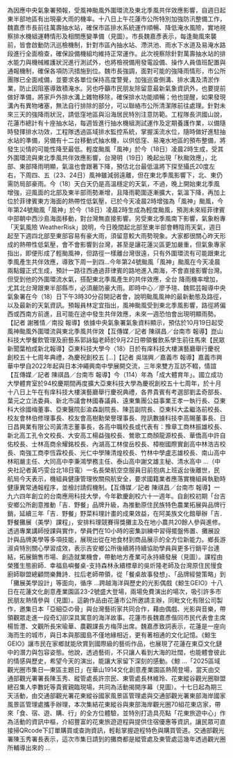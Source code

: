 為因應中央氣象署預報，受風神颱風外圍環流及東北季風共伴效應影響，自週日起東半部地區有出現豪大雨的機率。十八日上午花蓮市公所特別加強防汛整備工作，魏嘉彥市長前往萬壽抽水站，確保市區排水系統運作順暢、降低淹水風險，實地視察排水機組運轉情形及相關應變準備（見圖）。市長魏嘉彥表示，每逢颱風來襲前，皆會啟動防汛巡檢機制，針對市區內抽水站、滯洪池、雨水下水道及易淹水路段進行全面檢查，確保設備機組均維持正常運作。此次視察除針對萬壽抽水站的排水能力與機械維護狀況進行測試外，也將檢視備用發電設備、操作人員值班配置與通報機制，確保各項防汛措施到位。魏市長強調，面對可能的強降雨情形，市公所團隊已全面戒備，並要求各單位保持高度警覺，加強巡查側溝、排水溝及清淤作業，防止因阻塞導致積淹水。另也呼籲市民朋友除留意最新氣象資訊外，也要提前做好準備，將家戶外排水溝上雜物移除，確保排水功能順暢；他也提醒，如果發現溝內有異物堵塞，無法自行排除的部分，可以聯絡市公所清潔隊前往處理。針對未來三天的強降雨狀況，請低窪地區與沿海居民特別注意防範。工程隊長洪國山說，花蓮市總計有十座抽水站，每週皆進行抽水機組測試運作及定期養護作業，以備隨時發揮排水功效，工程隊透過區域排水監控系統，掌握溪流水位，隨時做好進駐抽水站的準備，另備有十二台移動式抽水機，以供低窪、易淹水地區的預布整備，將發生災情的可能性降至最低。輕度颱風「風神」於今（18日）凌晨2時生成，受其外圍環流與東北季風共伴效應影響，台灣明（19日）晚起出現「秋颱效應」，北部、東部降雨明顯，氣溫也會跟著下降，預估北台最低溫將下探至攝氏20度左右，下周四、五（23、24日）風神雖減弱遠離，但在東北季風影響下，北、東仍需防局部豪雨。今（18）天白天仍是高溫穩定的天氣，不過，晚上開始東北季風增強，迎風面的北部及東半部雨勢漸增，且降雨範圍逐漸擴大，氣溫下降，再加上位於菲律賓東方海面的熱帶性低氣壓，已於今天凌晨2時增強為「風神」颱風，今年第24號颱風「風神」於今（18日）凌晨2時生成為輕度颱風，預測未來經菲律賓中部朝中西沙島海面移動，對台灣無直接影響。另受東北季風南下影響，氣象粉專「天氣風險 WeatherRisk」說明，今日晚間起北部至東半部會轉陰雨天氣，週日起至下週四北部至東部容易有豪大雨，須留意較大雨勢現象。大家都很關心昨天形成的熱帶性低氣壓，會不會影響到台灣，甚至是讓花蓮災區更加嚴重，但氣象專家指出，即便形成了輕颱風神，但路徑一樣離台灣很遠，只有外圍環流有可能跟東北季風產生共伴效應，導致下周一到四...今年第24號颱風「風神」颱風在今天凌晨兩點鐘正式生成，預計一路往西通過菲律賓的路地進入南海，不會直接影響台灣。但受到他的外圍環流水氣，搭配東北季風產生的共伴效應，全台 降雨機率增加，尤其北台灣跟東半部縣市，必須嚴防豪大雨。即時中心／廖予瑄、魏熙芸報導中央氣象署在今（18）日下午3時30分召開記者會，說明颱風風神的最新動態及路徑，以及最新的天氣資訊。預報員林定宜指出，風神颱風受到東北季風影響，路徑將偏西或西南方前進，且可能在途中發生共伴效應，未來一週恐怕會出現明顯雨勢。【記者 謝雅情／南投 報導】依據中央氣象署氣象資料顯示，預估於10月19日起受風神颱風外圍環流與東北季風共伴效【互傳媒／記者 陳祺昌／台南市 報導】崑山科技大學餐飲管理及廚藝系郭詠鎰老師於9月22日帶領餐飲系學生前往馬來【民眾新聞葉柏成新北報導】亞東科技大學今〈18〉日於有庠科技大樓演藝廳舉行慶祝創校五十七周年典禮，為慶祝創校五 […]【記者 吳瑞興／嘉義市 報導】嘉義市興華中學自2022年起與日本沖繩興南中學展開交流，三年來雙方互訪不輟，情誼【互傳媒／記者 陳祺昌／台南市 報導】今（114）年為「成大體育年」。國立成功大學體育室於94校慶期間再度擴大亞東科技大學為慶祝創校五十七周年，於十月十八日上午在有庠科技大樓演藝廳舉行慶祝典禮，各界貴賓有考選部劉孟奇部長、葉元之立法委員、新北市議會林國春議員、遠東集團公益事業王孝一執行長、亞東科大徐國梅董事、亞東醫院彭渝森副院長、陳芸副院長、亞東科大孟繼洛前校長、校友會林伯修理事長、校友會高樹勳榮譽理事長、陞訊數據科技李高賜董事長、日日昌興業有限公司黃清志董事長，各高中職校長或代表有：豫章工商林振雄校長、新北高工孔令文校長、大安高工楊益強校長、鶯歌工商顏龍源校長、華僑高中許自佑校長、士林高商余耀銘校長、內湖高工林俊岳校長、樟樹國際實創高中林浩吉校長、南強工商李恆霖校長、光仁中學陳清煌校長、竹林中學盧志雄校長、南山高中林昭嚴主任、大同高中李秉鴻學務主任、泰山高中謝文雄主秘、清水高中 ...（中央社記者黃巧雯台北18日電）一名長榮航空空服員日前抱病上班返台後離世，民航局今天表示，機組員健康管理攸關飛航安全，要求國籍業者應落實機組員執勤時健康異常通報程序，並檢討請假機制。【互傳媒／記者 陳祺昌／台南市 報導】一九六四年創立的台南應用科技大學，今年歡慶創校六十一週年。自創校初期「台吉安鄉公所創意推動「吉．野餐」品牌升級，為推動原住民族特色農業拓展與品牌行銷，延續三年「吉．野餐」野菜料理計畫的成果效益，在阿美族文化館舉辦「吉．野餐攤展（美學）課程」，安排料理競賽得獎攤主及在地小農共20餘人參與進修。透過專業講師授課與實作，學員們在10小時的密集訓練中習得擺盤佈置、攤展設計與品牌美學等多項技能，展現出從在地食材到商品展示的全方位新能力。鄉長游淑貞特別關心學習成效，表示吉安鄉公所後續將持續協助學員與更多行銷平台連結，拓展銷售市場、創造就業機會，帶動地方產業可永持續發展（見圖）。課程由榮獲生態廚師．幸福島嶼餐桌-支持森林永續標章的吳炘隆老師及台灣原住民慢食廚師聯盟總顧問樂舞詩．拉后老師帶領，從「餐桌故事發想」、「品牌經營策略」到「攤展美學設計」等面向，循序 ...跨越海洋與歷史的光影偶戲《鯨生GEIO》十八日在花蓮文化創意產業園區23-2號盛大登場，兩場免費演出的場次，吸引許多市民朋友熱情參與（見圖）。這齣作品由花蓮市公所邀請主辦，同毗文化有限公司製作，邀集日本「亞細亞の骨」與台灣藝術家共同合作，藉由偶戲、光影與音樂，帶領觀眾走進一段奇幻卻深具寓意的海洋故事。花蓮市長魏嘉彥偕同市民代表會主席楊哲灃、文觀所長宋瑜華、農觀課長方梅萍出席。魏嘉彥致詞表示，花蓮是一座向海而生的城市，與日本與那國島不僅地緣相近，更有著相通的文化記憶。《鯨生GEIO》讓市民在家鄉就能欣賞到國際級的藝術作品，也展現了花蓮在東亞文化鏈中的潛力與包容姿態。他說，透過藝術，不只讓人看到大海的壯闊，也能體會彼此的情感與歷史，希望今天的演出，能讓大家留下深刻的感動。《鯨 ...「2025區域觀光圈市集日—東區主題日」在華山1914文化創意產業園區熱鬧登場，當天由交通部觀光署署長陳玉秀、縱管處長許宗民、東管處長林維玲、花東縱谷觀光圈聯盟總召集人李數奼等貴賓親臨現場，共同為活動揭開序幕（見圖）。十七日起為期三天活動，由交通部觀光署花東縱谷國家風景區管理處與交通部觀光署東部海岸國家風景區管理處攜手辦理，本次集結花東縱谷與東部海岸觀光圈70組花東店家，帶來「食、宿、遊、購、行」的全方位體驗，並特別打造具亮點「花東旅遊中心」作為活動的資訊中樞，介紹豐富的花東旅遊遊程與提供住宿優惠等資訊，讓民眾可直接掃QRcode下訂單購買或查詢資訊，輕鬆掌握遊程特色與購買管道。交通部觀光署陳玉秀署長表示，這次市集日請到的攤商都是縱管處及東管處這幾年透過觀光圈所輔導出來的 ...